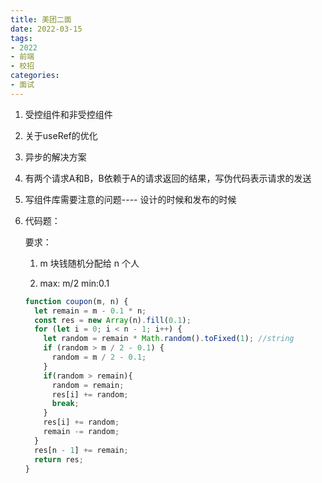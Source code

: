 ```yaml
---
title: 美团二面
date: 2022-03-15
tags: 
- 2022
- 前端
- 校招
categories: 
- 面试
---
```


1. 受控组件和非受控组件

2. 关于useRef的优化

3. 异步的解决方案

4. 有两个请求A和B，B依赖于A的请求返回的结果，写伪代码表示请求的发送

5. 写组件库需要注意的问题---- 设计的时候和发布的时候

6. 代码题：

   要求：

   1. m 块钱随机分配给 n 个人

   2. max: m/2 min:0.1

   ```js
   function coupon(m, n) {
     let remain = m - 0.1 * n;
     const res = new Array(n).fill(0.1);
     for (let i = 0; i < n - 1; i++) {
       let random = remain * Math.random().toFixed(1); //string
       if (random > m / 2 - 0.1) {
         random = m / 2 - 0.1;
       }
       if(random > remain){
         random = remain;
         res[i] += random;
         break;
       }
       res[i] += random;
       remain -= random;
     }
     res[n - 1] += remain;
     return res;
   }
   ```

   
